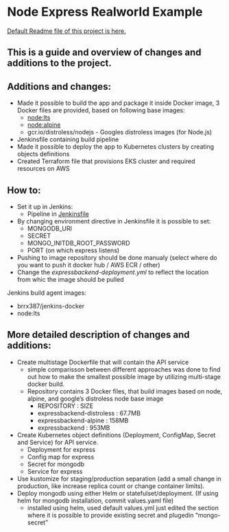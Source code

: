 # Node Express Realworld Example

[Default Readme file of this project is here.](README.default.md)

## This is a guide and overview of changes and additions to the project.

## Additions and changes:
- Made it possible to build the app and package it inside Docker image, 3 Docker files are provided, based on following base images:
    - [node:lts](https://hub.docker.com/_/node)
    - [node:alpine](https://hub.docker.com/_/node)
    - gcr.io/distroless/nodejs - Googles distroless images (for Node.js)
- Jenkinsfile containing build pipeline
- Made it possible to deploy the app to Kubernetes clusters by creating objects definitions
- Created Terraform file that provisions EKS cluster and required resources on AWS
## How to:
- Set it up in Jenkins: 
    - Pipeline in [Jenkinsfile](Jenkinsfile)
- By changing environment directive in Jenkinsfile it is possible to set:
    - MONGODB_URI
    - SECRET
    - MONGO_INITDB_ROOT_PASSWORD
    - PORT (on which express listens)
- Pushing to image repository should be done manualy (select where do you want to push it docker hub / AWS ECR / other)
- Change the *expressbackend-deployment.yml* to reflect the location from whic the image should be pulled 

Jenkins build agent images:
- brrx387/jenkins-docker
- node:lts

## More detailed description of changes and additions:
- Create multistage Dockerfile that will contain the API service
    - simple comparisson between different approaches was done to find out how to make the smallest possible image by utilizing multi-stage docker build.
    - Repository contains 3 Docker files, that build images based on node, alpine, and google’s distroless node base image
        - REPOSITORY : SIZE 
        - expressbackend-distroless : 67.7MB
        - expressbackend-alpine : 158MB 
        - expressbackend : 953MB
- Create Kubernetes object definitions (Deployment, ConfigMap, Secret and Service) for API service. 
    - Deployment for express
    - Config map for express
    - Secret for mongodb
    - Service for express
- Use kustomize for staging/production separation (add a small change in production, like increase replica count or change container limits).
- Deploy mongodb using either Helm or statefulset/deployment. (If using helm for mongodb installation, commit values.yaml file)
    - installed using helm, used default values.yml just edited the section where it is possible to provide existing secret and plugedin “mongo-secret”